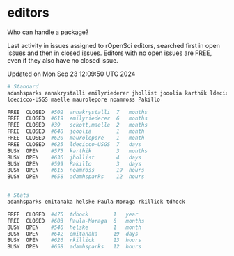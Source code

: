 # editors

Who can handle a package?

Last activity in issues assigned to rOpenSci editors, searched first in open
issues and then in closed issues. Editors with no open issues are FREE, even if
they also have no closed issue.


Updated on Mon Sep 23 12:09:50 UTC 2024

```bash
# Standard
adamhsparks annakrystalli emilyriederer jhollist jooolia karthik ldecicco
ldecicco-USGS maelle maurolepore noamross Pakillo

FREE  CLOSED  #502  annakrystalli  7   months
FREE  CLOSED  #619  emilyriederer  6   months
FREE  CLOSED  #39   sckott,maelle  2   months
FREE  CLOSED  #648  jooolia        1   month
FREE  CLOSED  #620  maurolepore    1   month
FREE  CLOSED  #625  ldecicco-USGS  7   days
BUSY  OPEN    #575  karthik        3   months
BUSY  OPEN    #636  jhollist       4   days
BUSY  OPEN    #599  Pakillo        3   days
BUSY  OPEN    #615  noamross       19  hours
BUSY  OPEN    #658  adamhsparks    12  hours


# Stats
adamhsparks emitanaka helske Paula-Moraga rkillick tdhock

FREE  CLOSED  #475  tdhock        1   year
FREE  CLOSED  #603  Paula-Moraga  6   months
BUSY  OPEN    #546  helske        1   month
BUSY  OPEN    #642  emitanaka     19  days
BUSY  OPEN    #626  rkillick      13  hours
BUSY  OPEN    #658  adamhsparks   12  hours
```
